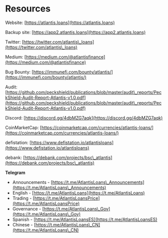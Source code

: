 # Resources

Website: [https://atlantis.loans](https://atlantis.loans)

Backup site: [https://app2.atlantis.loans](https://app2.atlantis.loans)

Twitter: [https://twitter.com/atlantis\_loans](https://twitter.com/atlantis\_loans)

Medium: [https://medium.com/@atlantisfinance](https://medium.com/@atlantisfinance)

Bug Bounty: [https://immunefi.com/bounty/atlantis/](https://immunefi.com/bounty/atlantis/)

Audit: [https://github.com/peckshield/publications/blob/master/audit\_reports/PeckShield-Audit-Report-Atlantis-v1.0.pdf](https://github.com/peckshield/publications/blob/master/audit\_reports/PeckShield-Audit-Report-Atlantis-v1.0.pdf)

Discord: [https://discord.gg/4dbMZG7aqk](https://discord.gg/4dbMZG7aqk)

CoinMarketCap: [https://coinmarketcap.com/currencies/atlantis-loans/](https://coinmarketcap.com/currencies/atlantis-loans/)

defistation: [https://www.defistation.io/atlantisloans](https://www.defistation.io/atlantisloans)

debank: [https://debank.com/projects/bsc\_atlantis](https://debank.com/projects/bsc\_atlantis)



**Telegram**

* Announcements - [https://t.me/AtlantisLoans\_Announcements](https://t.me/AtlantisLoans\_Announcements)
* English - [https://t.me/AtlantisLoans](https://t.me/AtlantisLoans)
* Trading - [https://t.me/AtlantisLoansPrice](https://t.me/AtlantisLoansPrice)
* Governance - [https://t.me/AtlantisLoans\_Gov](https://t.me/AtlantisLoans\_Gov)
* Spanish - [https://t.me/AtlantisLoansES](https://t.me/AtlantisLoansES)
* Chinese - [https://t.me/AtlantisLoans\_CN](https://t.me/AtlantisLoans\_CN)

